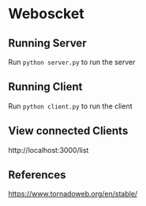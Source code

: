 # Weboscket

## Running Server
Run `python server.py` to run the server
## Running Client
Run `python client.py` to run the client
## View connected Clients
http://localhost:3000/list
## References
https://www.tornadoweb.org/en/stable/
